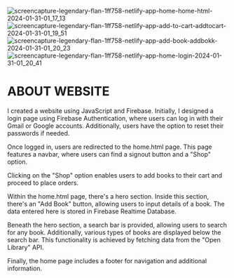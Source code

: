 ![screencapture-legendary-flan-1ff758-netlify-app-home-home-html-2024-01-31-01_17_13](https://github.com/DuresameenShafi/Book-library-with-JS-and-firebase/assets/141540265/06f5dfe7-953d-4402-9014-4e44336f3e85)
![screencapture-legendary-flan-1ff758-netlify-app-add-to-cart-addtocart-2024-01-31-01_19_51](https://github.com/DuresameenShafi/Book-library-with-JS-and-firebase/assets/141540265/5ab2216e-981a-4cc7-9801-b5694c0b7ed8)
![screencapture-legendary-flan-1ff758-netlify-app-add-book-addbokk-2024-01-31-01_20_23](https://github.com/DuresameenShafi/Book-library-with-JS-and-firebase/assets/141540265/c8215150-a782-4477-8ede-136216831048)
![screencapture-legendary-flan-1ff758-netlify-app-home-login-2024-01-31-01_20_41](https://github.com/DuresameenShafi/Book-library-with-JS-and-firebase/assets/141540265/6a6be740-8492-4a2e-bc56-7fa83378d48e)


# ABOUT WEBSITE

I created a website using JavaScript and Firebase. Initially, I designed a login page using Firebase Authentication, where users can log in with their Gmail or Google accounts.
Additionally, users have the option to reset their passwords if needed.

Once logged in, users are redirected to the home.html page. This page features a navbar, where users can find a signout button and a "Shop" option.

Clicking on the "Shop" option enables users to add books to their cart and proceed to place orders.

Within the home.html page, there's a hero section. Inside this section, there's an "Add Book" button, allowing users to input details of a book. The data entered here is stored 
in Firebase Realtime Database.

Beneath the hero section, a search bar is provided, allowing users to search for any book. Additionally, various types of books are displayed below the search bar. 
This functionality is achieved by fetching data from the "Open Library" API.

Finally, the home page includes a footer for navigation and additional information.
